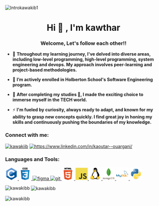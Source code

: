  <!--comment-->
 ![Introkawakib1](https://github.com/kawakibb/kawakibb/assets/128944482/baccc6f0-cfc1-493e-84f7-9b69a89020b7)

<h1 align="center">Hi 👋
, I'm kawthar
</h1>
<h3 align="center">Welcome, Let's follow each other!!</h3>

- 👀 **Throughout my learning journey, I've delved into diverse areas, including low-level programming, high-level programming, system engineering and devops. My approach involves peer-learning and project-based methodologies.**

- 🤝 **I’m actively enrolled in Holberton School's Software Engineering program.**

- 💬 **After completing my studies 📝, I made the exciting choice to immerse myself in the TECH world.**

- ⚡ **I'm fueled by curiosity, always ready to adapt, and known for my ability to grasp new concepts quickly. I find great joy in honing my skills and continuously pushing the boundaries of my knowledge.**

<h3 align="left">Connect with me:</h3>
<p align="left">
<a href="https://twitter.com/kawakiib" target="blank"><img align="center" src="https://raw.githubusercontent.com/rahuldkjain/github-profile-readme-generator/master/src/images/icons/Social/twitter.svg" alt="kawakiib" height="30" width="40" /></a>
<a href="https://linkedin.com/in/https://www.linkedin.com/in/kaoutar--ouargani/" target="blank"><img align="center" src="https://raw.githubusercontent.com/rahuldkjain/github-profile-readme-generator/master/src/images/icons/Social/linked-in-alt.svg" alt="https://www.linkedin.com/in/kaoutar--ouargani/" height="30" width="40" /></a>
</p>

<h3 align="left">Languages and Tools:</h3>
<p align="left"> <a href="https://www.cprogramming.com/" target="_blank" rel="noreferrer"> <img src="https://raw.githubusercontent.com/devicons/devicon/master/icons/c/c-original.svg" alt="c" width="40" height="40"/> </a> <a href="https://www.w3schools.com/css/" target="_blank" rel="noreferrer"> <img src="https://raw.githubusercontent.com/devicons/devicon/master/icons/css3/css3-original-wordmark.svg" alt="css3" width="40" height="40"/> </a> <a href="https://www.figma.com/" target="_blank" rel="noreferrer"> <img src="https://www.vectorlogo.zone/logos/figma/figma-icon.svg" alt="figma" width="40" height="40"/> </a> <a href="https://git-scm.com/" target="_blank" rel="noreferrer"> <img src="https://www.vectorlogo.zone/logos/git-scm/git-scm-icon.svg" alt="git" width="40" height="40"/> </a> <a href="https://www.w3.org/html/" target="_blank" rel="noreferrer"> <img src="https://raw.githubusercontent.com/devicons/devicon/master/icons/html5/html5-original-wordmark.svg" alt="html5" width="40" height="40"/> </a> <a href="https://developer.mozilla.org/en-US/docs/Web/JavaScript" target="_blank" rel="noreferrer"> <img src="https://raw.githubusercontent.com/devicons/devicon/master/icons/javascript/javascript-original.svg" alt="javascript" width="40" height="40"/> </a> <a href="https://www.linux.org/" target="_blank" rel="noreferrer"> <img src="https://raw.githubusercontent.com/devicons/devicon/master/icons/linux/linux-original.svg" alt="linux" width="40" height="40"/> </a> <a href="https://www.mongodb.com/" target="_blank" rel="noreferrer"> <img src="https://raw.githubusercontent.com/devicons/devicon/master/icons/mongodb/mongodb-original-wordmark.svg" alt="mongodb" width="40" height="40"/> </a> <a href="https://www.mysql.com/" target="_blank" rel="noreferrer"> <img src="https://raw.githubusercontent.com/devicons/devicon/master/icons/mysql/mysql-original-wordmark.svg" alt="mysql" width="40" height="40"/> </a> <a href="https://www.python.org" target="_blank" rel="noreferrer"> <img src="https://raw.githubusercontent.com/devicons/devicon/master/icons/python/python-original.svg" alt="python" width="40" height="40"/> </a> </p>

<p><img align="left" src="https://github-readme-stats.vercel.app/api/top-langs?username=kawakibb&show_icons=true&locale=en&layout=compact" alt="kawakibb" /></p>

<p>&nbsp;<img align="center" src="https://github-readme-stats.vercel.app/api?username=kawakibb&show_icons=true&locale=en" alt="kawakibb" /></p>

<p><img align="center" src="https://github-readme-streak-stats.herokuapp.com/?user=kawakibb&" alt="kawakibb" /></p>
